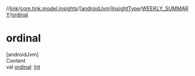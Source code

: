 //[link](../../../index.md)/[com.tink.model.insights](../../index.md)/[[androidJvm]InsightType](../index.md)/[WEEKLY_SUMMARY](index.md)/[ordinal](ordinal.md)



# ordinal  
[androidJvm]  
Content  
val [ordinal](ordinal.md): [Int](https://kotlinlang.org/api/latest/jvm/stdlib/kotlin/-int/index.html)  



